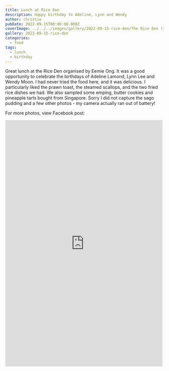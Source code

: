 ```yaml
---
title: Lunch at Rice Den
description: Happy birthday to Adeline, Lynn and Wendy
author: christie
pubDate: 2022-09-15T00:00:00.000Z
coverImage: ../../../images/gallery/2022-09-15-rice-den/The Rice Den (1).jpeg
gallery: 2022-09-15-rice-den
categories:
  - food
tags:
  - lunch
  - birthday
---
```


Great lunch at the Rice Den organised by Eemie Ong. It was a good opportunity to celebrate the birthdays of Adeline Lamond, Lynn Lee and Wendy Moon. I had never tried the food here, and
it was delicious. I particularly liked the prawn toast, the steamed
scallops, and the two fried rice dishes we had. We also sampled some emping, butter cookies and pineapple tarts bought from Singapore. Sorry I did not capture the sago pudding and a few other photos - my camera actually ran out of battery!

For more photos, view Facebook post:

<iframe src="https://www.facebook.com/plugins/post.php?href=https%3A%2F%2Fwww.facebook.com%2Fchris1.tham%2Fposts%2Fpfbid0fLXtFWAaAEtmx56w3KrvichwgQV7Bqs2LZehU58a9McvHqaLJ6zssVR2uKMm7dDjl&show_text=true&width=500" width="500" height="781" style="border:none;overflow:hidden" scrolling="no" frameborder="0" allowfullscreen="true" allow="autoplay; clipboard-write; encrypted-media; picture-in-picture; web-share"></iframe>

